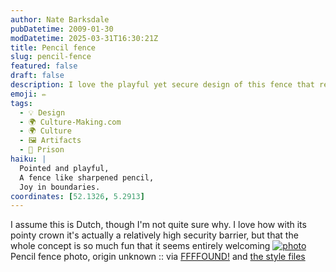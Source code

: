```yaml
---
author: Nate Barksdale
pubDatetime: 2009-01-30
modDatetime: 2025-03-31T16:30:21Z
title: Pencil fence
slug: pencil-fence
featured: false
draft: false
description: I love the playful yet secure design of this fence that resembles a pencil.
emoji: ✏️
tags:
  - 💡 Design
  - 🌍 Culture-Making.com
  - 🌍 Culture
  - 🖼️ Artifacts
  - 🚪 Prison
haiku: |
  Pointed and playful,  
  A fence like sharpened pencil,  
  Joy in boundaries.
coordinates: [52.1326, 5.2913]
---
```


I assume this is Dutch, though I'm not quite sure why. I love how with its pointy crown it's actually a relatively high security barrier, but that the whole concept is so much fun that it seems entirely welcoming
[![photo](http://culture-making.com/media/fence500x325.jpg)](http://ffffound.com/image/95175207fc4df9bbe6d4d4d890d4e620e7f779c9)
Pencil fence photo, origin unknown :: via [FFFFOUND!](https://www.google.com/search?q=%22FFFFOUND%21%22%20ffffound.com) and [the style files](http://www.style-files.com/)

